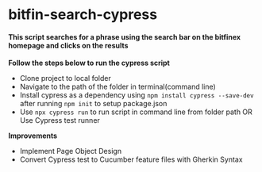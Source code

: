 # bitfin-search-cypress

#### This script searches for a phrase using the search bar on the bitfinex homepage and clicks on the results

**Follow the steps below to run the cypress script**
- Clone project to local folder
- Navigate to the path of the folder in terminal(command line)
- Install cypress as a dependency using `npm install cypress --save-dev` after running `npm init` to setup package.json
- Use `npx cypress run` to run script in command line from folder path OR Use Cypress test runner

**Improvements**
- Implement Page Object Design
- Convert Cypress test to Cucumber feature files with Gherkin Syntax
